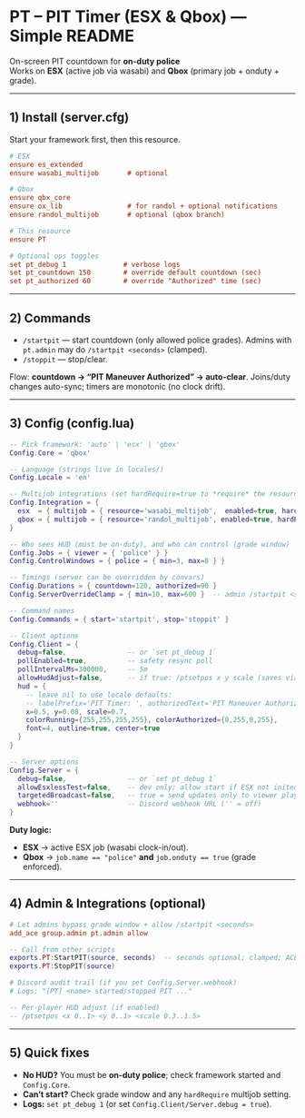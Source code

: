 # PT – PIT Timer (ESX & Qbox) — Simple README

On-screen PIT countdown for **on-duty police**  
Works on **ESX** (active job via wasabi) and **Qbox** (primary job + onduty + grade).

---

## 1) Install (server.cfg)
Start your framework first, then this resource.
```cfg
# ESX
ensure es_extended
ensure wasabi_multijob       # optional

# Qbox
ensure qbx_core
ensure ox_lib                # for randol + optional notifications
ensure randol_multijob       # optional (qbox branch)

# This resource
ensure PT

# Optional ops toggles
set pt_debug 1              # verbose logs
set pt_countdown 150        # override default countdown (sec)
set pt_authorized 60        # override "Authorized" time (sec)
````

---

## 2) Commands

* `/startpit` — start countdown (only allowed police grades). Admins with `pt.admin` may do `/startpit <seconds>` (clamped).
* `/stoppit`  — stop/clear.

Flow: **countdown → “PIT Maneuver Authorized” → auto-clear**.
Joins/duty changes auto-sync; timers are monotonic (no clock drift).

---

## 3) Config (config.lua)

```lua
-- Pick framework: 'auto' | 'esx' | 'qbox'
Config.Core = 'qbox'

-- Language (strings live in locales/)
Config.Locale = 'en'

-- Multijob integrations (set hardRequire=true to *require* the resource)
Config.Integration = {
  esx  = { multijob = { resource='wasabi_multijob',  enabled=true, hardRequire=true  } },
  qbox = { multijob = { resource='randol_multijob', enabled=true, hardRequire=false } }
}

-- Who sees HUD (must be on-duty), and who can control (grade window)
Config.Jobs = { viewer = { 'police' } }
Config.ControlWindows = { police = { min=3, max=8 } }

-- Timings (server can be overridden by convars)
Config.Durations = { countdown=120, authorized=90 }
Config.ServerOverrideClamp = { min=10, max=600 }  -- admin /startpit <sec> clamp

-- Command names
Config.Commands = { start='startpit', stop='stoppit' }

-- Client options
Config.Client = {
  debug=false,               -- or `set pt_debug 1`
  pollEnabled=true,          -- safety resync poll
  pollIntervalMs=300000,     -- 5m
  allowHudAdjust=false,      -- if true: /ptsetpos x y scale (saves via KVP)
  hud = {
    -- leave nil to use locale defaults:
    -- labelPrefix='PIT Timer: ', authorizedText='PIT Maneuver Authorized'
    x=0.5, y=0.08, scale=0.7,
    colorRunning={255,255,255,255}, colorAuthorized={0,255,0,255},
    font=4, outline=true, center=true
  }
}

-- Server options
Config.Server = {
  debug=false,               -- or `set pt_debug 1`
  allowEsxlessTest=false,    -- dev only: allow start if ESX not inited
  targetedBroadcast=false,   -- true = send updates only to viewer players
  webhook=''                 -- Discord webhook URL ('' = off)
}
```

**Duty logic:**

* **ESX** → active ESX job (wasabi clock-in/out).
* **Qbox** → `job.name == "police"` **and** `job.onduty == true` (grade enforced).

---

## 4) Admin & Integrations (optional)

```cfg
# Let admins bypass grade window + allow /startpit <seconds>
add_ace group.admin pt.admin allow
```

```lua
-- Call from other scripts
exports.PT:StartPIT(source, seconds)  -- seconds optional; clamped; ACE needed to override
exports.PT:StopPIT(source)
```

```cfg
# Discord audit trail (if you set Config.Server.webhook)
# Logs: "[PT] <name> started/stopped PIT ..."
```

```lua
-- Per-player HUD adjust (if enabled)
-- /ptsetpos <x 0..1> <y 0..1> <scale 0.3..1.5>
```

---

## 5) Quick fixes

* **No HUD?** You must be **on-duty police**; check framework started and `Config.Core`.
* **Can’t start?** Check grade window and any `hardRequire` multijob setting.
* **Logs:** `set pt_debug 1` (or set `Config.Client/Server.debug = true`).